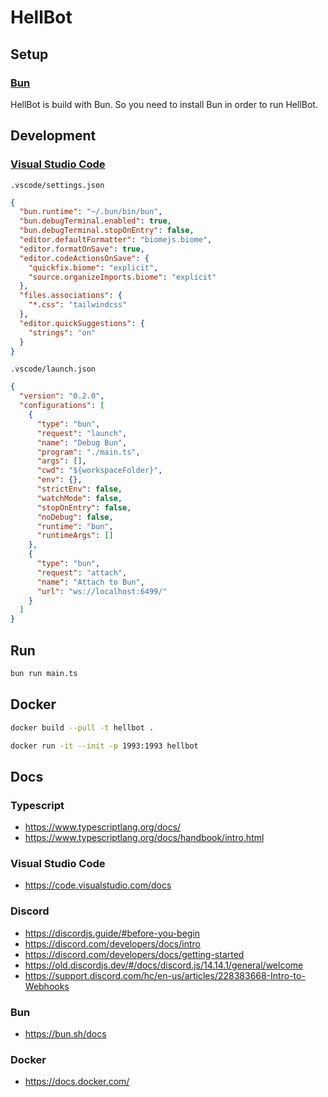 # HellBot

## Setup

### [Bun](https://bun.sh/)

HellBot is build with Bun. So you need to install Bun in order to run HellBot.

## Development

### [Visual Studio Code](https://code.visualstudio.com/)

`.vscode/settings.json`

```json
{
  "bun.runtime": "~/.bun/bin/bun",
  "bun.debugTerminal.enabled": true,
  "bun.debugTerminal.stopOnEntry": false,
  "editor.defaultFormatter": "biomejs.biome",
  "editor.formatOnSave": true,
  "editor.codeActionsOnSave": {
    "quickfix.biome": "explicit",
    "source.organizeImports.biome": "explicit"
  },
  "files.associations": {
    "*.css": "tailwindcss"
  },
  "editor.quickSuggestions": {
    "strings": "on"
  }
}
```

`.vscode/launch.json`

```json
{
  "version": "0.2.0",
  "configurations": [
    {
      "type": "bun",
      "request": "launch",
      "name": "Debug Bun",
      "program": "./main.ts",
      "args": [],
      "cwd": "${workspaceFolder}",
      "env": {},
      "strictEnv": false,
      "watchMode": false,
      "stopOnEntry": false,
      "noDebug": false,
      "runtime": "bun",
      "runtimeArgs": []
    },
    {
      "type": "bun",
      "request": "attach",
      "name": "Attach to Bun",
      "url": "ws://localhost:6499/"
    }
  ]
}
```

## Run

```sh
bun run main.ts
```

## Docker

```sh
docker build --pull -t hellbot .
```

```sh
docker run -it --init -p 1993:1993 hellbot
```

## Docs

### Typescript

- https://www.typescriptlang.org/docs/
- https://www.typescriptlang.org/docs/handbook/intro.html

### Visual Studio Code

- https://code.visualstudio.com/docs

### Discord

- https://discordjs.guide/#before-you-begin
- https://discord.com/developers/docs/intro
- https://discord.com/developers/docs/getting-started
- https://old.discordjs.dev/#/docs/discord.js/14.14.1/general/welcome
- https://support.discord.com/hc/en-us/articles/228383668-Intro-to-Webhooks

### Bun

- https://bun.sh/docs

### Docker

- https://docs.docker.com/
